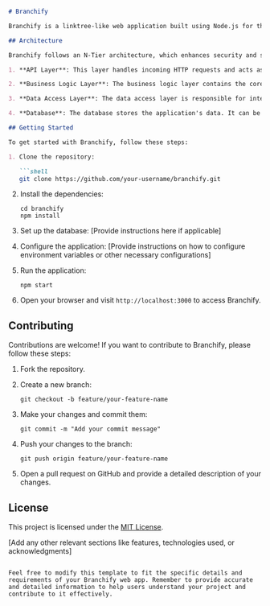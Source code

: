 ```markdown
# Branchify

Branchify is a linktree-like web application built using Node.js for the backend and REST API. It allows users to create a personalized page containing links to their social media profiles, websites, projects, or any other content they want to share with others.

## Architecture

Branchify follows an N-Tier architecture, which enhances security and separates concerns into different layers. The architecture consists of the following layers:

1. **API Layer**: This layer handles incoming HTTP requests and acts as the entry point for the application. It receives requests from clients, performs any necessary validation, and delegates the processing to the business logic layer.

2. **Business Logic Layer**: The business logic layer contains the core functionality of the application. It handles the processing and manipulation of data, enforces business rules, and coordinates communication between the API layer and the data access layer.

3. **Data Access Layer**: The data access layer is responsible for interacting with the database. It encapsulates the logic for retrieving and persisting data, providing a clean interface for the business logic layer to interact with the underlying data storage.

4. **Database**: The database stores the application's data. It can be any type of database that suits your application's requirements, such as a relational database (e.g., MySQL, PostgreSQL) or a NoSQL database (e.g., MongoDB).

## Getting Started

To get started with Branchify, follow these steps:

1. Clone the repository:

   ```shell
   git clone https://github.com/your-username/branchify.git
   ```

2. Install the dependencies:

   ```shell
   cd branchify
   npm install
   ```

3. Set up the database: [Provide instructions here if applicable]

4. Configure the application: [Provide instructions on how to configure environment variables or other necessary configurations]

5. Run the application:

   ```shell
   npm start
   ```

6. Open your browser and visit `http://localhost:3000` to access Branchify.

## Contributing

Contributions are welcome! If you want to contribute to Branchify, please follow these steps:

1. Fork the repository.

2. Create a new branch:

   ```shell
   git checkout -b feature/your-feature-name
   ```

3. Make your changes and commit them:

   ```shell
   git commit -m "Add your commit message"
   ```

4. Push your changes to the branch:

   ```shell
   git push origin feature/your-feature-name
   ```

5. Open a pull request on GitHub and provide a detailed description of your changes.

## License

This project is licensed under the [MIT License](LICENSE).

[Add any other relevant sections like features, technologies used, or acknowledgments]

```

Feel free to modify this template to fit the specific details and requirements of your Branchify web app. Remember to provide accurate and detailed information to help users understand your project and contribute to it effectively.
